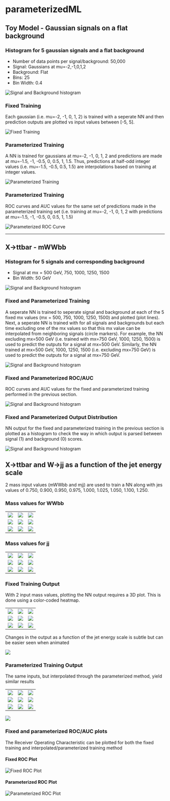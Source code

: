 # parameterizedML

## Toy Model - Gaussian signals on a flat background

### Histogram for 5 gaussian signals and a flat background
* Number of data points per signal/background: 50,000
* Signal: Gaussians at mu=-2,-1,0,1,2
* Background: Flat
* Bins: 25
* Bin Width: 0.4

![Signal and Background histogram](https://raw.githubusercontent.com/tfaucett/parameterizedML/master/gaussian/plots/images/histogram_gaussian.png)

### Fixed Training
Each gaussian (i.e. mu=-2, -1, 0, 1, 2) is trained with a seperate NN and then prediction outputs are plotted vs input values between [-5, 5].

![Fixed Training](https://raw.githubusercontent.com/tfaucett/parameterizedML/master/gaussian/plots/images/fixedTraining.png)

### Parameterized Training
A NN is trained for gaussians at mu=-2, -1, 0, 1, 2 and predictions are made at mu=-1.5, -1, -0.5, 0, 0.5, 1, 1.5. Thus, predictions at half-odd integer values (i.e. mu=-1.5, -0.5, 0.5, 1.5) are interpolations based on training at integer values. 

![Parameterized Training](https://raw.githubusercontent.com/tfaucett/parameterizedML/master/gaussian/plots/images/paramTraining_complete.png)

### Parameterized Training
ROC curves and AUC values for the same set of predictions made in the parameterized training set (i.e. training at mu=-2, -1, 0, 1, 2 with predictions at mu=-1.5, -1, -0.5, 0, 0.5, 1, 1.5)

![Parameterized ROC Curve](https://raw.githubusercontent.com/tfaucett/parameterizedML/master/gaussian/plots/images/ROC_parameterized.png)

---

## X->ttbar - mWWbb

### Histogram for 5 signals and corresponding background
* Signal at mx = 500 GeV, 750, 1000, 1250, 1500
* Bin Width: 50 GeV

![Signal and Background histogram](https://raw.githubusercontent.com/tfaucett/parameterizedML/master/mwwbb/plots/images/signal_background_histogram.png)

### Fixed and Parameterized Training
A seperate NN is trained to seperate signal and background at each of the 5 fixed mx values (mx = 500, 750, 1000, 1250, 1500) and plotted (plot lines). Next, a seperate NN is trained with for all signals and backgrounds but each time excluding one of the mx values so that this mx value can be interpolated from neighboring signals (circle markers). For example, the NN excluding mx=500 GeV (i.e. trained with mx=750 GeV, 1000, 1250, 1500) is used to predict the outputs for a signal at mx=500 GeV. Similarly, the NN trained at mx=500 GeV, 1000, 1250, 1500 (i.e. excluding mx=750 GeV) is used to predict the outputs for a signal at mx=750 GeV.   

![Signal and Background histogram](https://raw.githubusercontent.com/tfaucett/parameterizedML/master/mwwbb/plots/images/parameterized_vs_fixed_output_plot.png)

### Fixed and Parameterized ROC/AUC
ROC curves and AUC values for the fixed and parameterized training performed in the previous section.

![Signal and Background histogram](https://raw.githubusercontent.com/tfaucett/parameterizedML/master/mwwbb/plots/images/parameterized_vs_fixed_ROC_plot.png)

### Fixed and Parameterized Output Distribution
NN output for the fixed and parameterized training in the previous section is plotted as a histogram to check the way in which output is parsed between signal (1) and background (0) scores. 

![Signal and Background histogram](https://raw.githubusercontent.com/tfaucett/parameterizedML/master/mwwbb/plots/images/parameterized_vs_fixed_output_histogram.png)

## X->ttbar and W->jj as a function of the jet energy scale
2 mass input values (mWWbb and mjj) are used to train a NN along with jes values of 0.750, 0.900, 0.950, 0.975, 1.000, 1.025, 1.050, 1.100, 1.250. 

### Mass values for WWbb

<table style="width:100%">
  <tr>
    <td><img src="https://raw.githubusercontent.com/tfaucett/parameterizedML/master/mwwbb_jes/plots/histograms/images/mWWbb_histogram_0.750.png"></td>
    <td><img src="https://raw.githubusercontent.com/tfaucett/parameterizedML/master/mwwbb_jes/plots/histograms/images/mWWbb_histogram_0.900.png"></td>		
    <td><img src="https://raw.githubusercontent.com/tfaucett/parameterizedML/master/mwwbb_jes/plots/histograms/images/mWWbb_histogram_0.950.png"></td>
  </tr>
  <tr>
    <td><img src="https://raw.githubusercontent.com/tfaucett/parameterizedML/master/mwwbb_jes/plots/histograms/images/mWWbb_histogram_0.975.png"></td>
    <td><img src="https://raw.githubusercontent.com/tfaucett/parameterizedML/master/mwwbb_jes/plots/histograms/images/mWWbb_histogram_1.000.png"></td>		
    <td><img src="https://raw.githubusercontent.com/tfaucett/parameterizedML/master/mwwbb_jes/plots/histograms/images/mWWbb_histogram_1.025.png"></td>
  </tr>
  <tr>
    <td><img src="https://raw.githubusercontent.com/tfaucett/parameterizedML/master/mwwbb_jes/plots/histograms/images/mWWbb_histogram_1.050.png"></td>
    <td><img src="https://raw.githubusercontent.com/tfaucett/parameterizedML/master/mwwbb_jes/plots/histograms/images/mWWbb_histogram_1.100.png"></td>		
    <td><img src="https://raw.githubusercontent.com/tfaucett/parameterizedML/master/mwwbb_jes/plots/histograms/images/mWWbb_histogram_1.250.png"></td>
  </tr>
</table>

### Mass values for jj

<table style="width:100%">
  <tr>
    <td><img src="https://raw.githubusercontent.com/tfaucett/parameterizedML/master/mwwbb_jes/plots/histograms/images/mjj_histogram_0.750.png"></td>
    <td><img src="https://raw.githubusercontent.com/tfaucett/parameterizedML/master/mwwbb_jes/plots/histograms/images/mjj_histogram_0.900.png"></td>		
    <td><img src="https://raw.githubusercontent.com/tfaucett/parameterizedML/master/mwwbb_jes/plots/histograms/images/mjj_histogram_0.950.png"></td>
  </tr>
  <tr>
    <td><img src="https://raw.githubusercontent.com/tfaucett/parameterizedML/master/mwwbb_jes/plots/histograms/images/mjj_histogram_0.975.png"></td>
    <td><img src="https://raw.githubusercontent.com/tfaucett/parameterizedML/master/mwwbb_jes/plots/histograms/images/mjj_histogram_1.000.png"></td>		
    <td><img src="https://raw.githubusercontent.com/tfaucett/parameterizedML/master/mwwbb_jes/plots/histograms/images/mjj_histogram_1.025.png"></td>
  </tr>
  <tr>
    <td><img src="https://raw.githubusercontent.com/tfaucett/parameterizedML/master/mwwbb_jes/plots/histograms/images/mjj_histogram_1.050.png"></td>
    <td><img src="https://raw.githubusercontent.com/tfaucett/parameterizedML/master/mwwbb_jes/plots/histograms/images/mjj_histogram_1.100.png"></td>		
    <td><img src="https://raw.githubusercontent.com/tfaucett/parameterizedML/master/mwwbb_jes/plots/histograms/images/mjj_histogram_1.250.png"></td>
  </tr>
</table>

### Fixed Training Output
With 2 input mass values, plotting the NN output requires a 3D plot. This is done using a color-coded heatmap.

<table style="width:100%">
  <tr>
    <td><img src="https://raw.githubusercontent.com/tfaucett/parameterizedML/master/mwwbb_jes/plots/output_heat_map/images/fixed/fixed_output_plot_surface_0.750.png"></td>
    <td><img src="https://raw.githubusercontent.com/tfaucett/parameterizedML/master/mwwbb_jes/plots/output_heat_map/images/fixed/fixed_output_plot_surface_0.900.png"></td>		
    <td><img src="https://raw.githubusercontent.com/tfaucett/parameterizedML/master/mwwbb_jes/plots/output_heat_map/images/fixed/fixed_output_plot_surface_0.950.png"></td>
  </tr>
  <tr>
    <td><img src="https://raw.githubusercontent.com/tfaucett/parameterizedML/master/mwwbb_jes/plots/output_heat_map/images/fixed/fixed_output_plot_surface_0.975.png"></td>
    <td><img src="https://raw.githubusercontent.com/tfaucett/parameterizedML/master/mwwbb_jes/plots/output_heat_map/images/fixed/fixed_output_plot_surface_1.000.png"></td>		
    <td><img src="https://raw.githubusercontent.com/tfaucett/parameterizedML/master/mwwbb_jes/plots/output_heat_map/images/fixed/fixed_output_plot_surface_1.025.png"></td>
  </tr>
  <tr>
    <td><img src="https://raw.githubusercontent.com/tfaucett/parameterizedML/master/mwwbb_jes/plots/output_heat_map/images/fixed/fixed_output_plot_surface_1.050.png"></td>
    <td><img src="https://raw.githubusercontent.com/tfaucett/parameterizedML/master/mwwbb_jes/plots/output_heat_map/images/fixed/fixed_output_plot_surface_1.100.png"></td>		
    <td><img src="https://raw.githubusercontent.com/tfaucett/parameterizedML/master/mwwbb_jes/plots/output_heat_map/images/fixed/fixed_output_plot_surface_1.250.png"></td>
  </tr>
</table>

Changes in the output as a function of the jet energy scale is subtle but can be easier seen when animated

<img src="https://raw.githubusercontent.com/tfaucett/parameterizedML/master/mwwbb_jes/plots/output_heat_map/images/fixed/fixed_output_animation.gif">

### Parameterized Training Output
The same inputs, but interpolated through the parameterized method, yield similar results

<table style="width:100%">
  <tr>
    <td><img src="https://raw.githubusercontent.com/tfaucett/parameterizedML/master/mwwbb_jes/plots/output_heat_map/images/parameterized/param_output_plot_surface_0.750.png"></td>
    <td><img src="https://raw.githubusercontent.com/tfaucett/parameterizedML/master/mwwbb_jes/plots/output_heat_map/images/parameterized/param_output_plot_surface_0.900.png"></td>   
    <td><img src="https://raw.githubusercontent.com/tfaucett/parameterizedML/master/mwwbb_jes/plots/output_heat_map/images/parameterized/param_output_plot_surface_0.950.png"></td>
  </tr>
  <tr>
    <td><img src="https://raw.githubusercontent.com/tfaucett/parameterizedML/master/mwwbb_jes/plots/output_heat_map/images/parameterized/param_output_plot_surface_0.975.png"></td>
    <td><img src="https://raw.githubusercontent.com/tfaucett/parameterizedML/master/mwwbb_jes/plots/output_heat_map/images/parameterized/param_output_plot_surface_1.000.png"></td>   
    <td><img src="https://raw.githubusercontent.com/tfaucett/parameterizedML/master/mwwbb_jes/plots/output_heat_map/images/parameterized/param_output_plot_surface_1.025.png"></td>
  </tr>
  <tr>
    <td><img src="https://raw.githubusercontent.com/tfaucett/parameterizedML/master/mwwbb_jes/plots/output_heat_map/images/parameterized/param_output_plot_surface_1.050.png"></td>
    <td><img src="https://raw.githubusercontent.com/tfaucett/parameterizedML/master/mwwbb_jes/plots/output_heat_map/images/parameterized/param_output_plot_surface_1.100.png"></td>   
    <td><img src="https://raw.githubusercontent.com/tfaucett/parameterizedML/master/mwwbb_jes/plots/output_heat_map/images/parameterized/param_output_plot_surface_1.250.png"></td>
  </tr>
</table>


<img src="https://raw.githubusercontent.com/tfaucett/parameterizedML/master/mwwbb_jes/plots/output_heat_map/images/parameterized/parameterized_output_animation.gif">

### Fixed and parameterized ROC/AUC plots
The Receiver Operating Characteristic can be plotted for both the fixed training and interpolated/parameterized training method

#### Fixed ROC Plot
![Fixed ROC Plot](https://raw.githubusercontent.com/tfaucett/parameterizedML/master/mwwbb_jes/plots/images/fixed_ROC_plot.png)

#### Parameterized ROC Plot
![Parameterized ROC Plot](https://raw.githubusercontent.com/tfaucett/parameterizedML/master/mwwbb_jes/plots/images/parameterized_ROC_plot.png)
